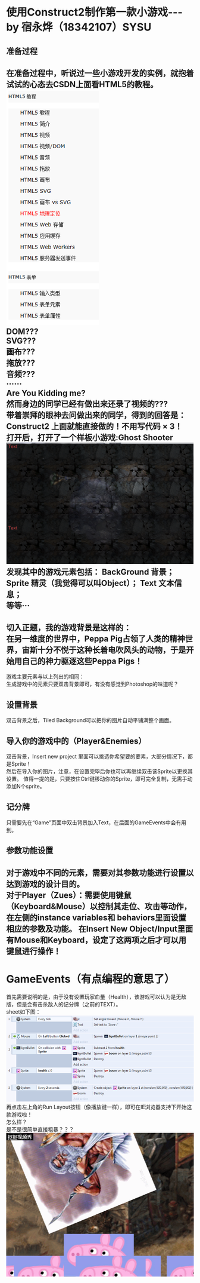 # 使用Construct2制作第一款小游戏---by 宿永烨（18342107）SYSU  
## 准备过程  
在准备过程中，听说过一些小游戏开发的实例，就抱着试试的心态去CSDN上面看HTML5的教程。  
![HTML5](images/HTML5.png)  
DOM???  
SVG???  
画布???  
拖放???  
音频???  
······   
Are You Kidding me?  
然而身边的同学已经有做出来还录了视频的???  
带着崇拜的眼神去问做出来的同学，得到的回答是：Construct2 上面就能直接做的！不用写代码 × 3！  
打开后，打开了一个样板小游戏:Ghost Shooter  
![Shooter](images/ghostshooter.png)  
发现其中的游戏元素包括：
BackGround 背景；  
Sprite 精灵（我觉得可以叫Object）； 
Text 文本信息；  
等等···  
----------------
切入正题，我的游戏背景是这样的：  
在另一维度的世界中，Peppa Pig占领了人类的精神世界，宙斯十分不悦于这种长着电吹风头的动物，于是开始用自己的神力驱逐这些Peppa Pigs！
----------------
游戏主要元素与以上列出的相同：  
生成游戏中的元素只要双击背景即可，有没有感觉到Photoshop的味道呢？  
## 设置背景  
双击背景之后，Tiled Background可以把你的图片自动平铺满整个画面。  
## 导入你的游戏中的（Player&Enemies）
双击背景，Insert new project 里面可以挑选你希望要的要素，大部分情况下，都是Sprite！  
然后在导入你的图片，注意，在设置完毕后你也可以再继续双击该Sprite以更换其设置。
值得一提的是，只要按住Ctrl键移动你的Sprite，即可完全复制，无需手动添加N个sprite。
## 记分牌
只需要先在“Game”页面中双击背景加入Text，在后面的GameEvents中会有用到。   
## 参数功能设置    
对于游戏中不同的元素，需要对其参数功能进行设置以达到游戏的设计目的。  
对于Player（Zues）：需要使用键鼠（Keyboard&Mouse）以控制其走位、攻击等动作，在左侧的instance variables和 behaviors里面设置相应的参数及功能。
在Insert New Object/Input里面有Mouse和Keyboard，设定了这两项之后才可以用键鼠进行操作！  
----------------
# GameEvents（有点编程的意思了）  
首先需要说明的是，由于没有设置玩家血量（Health），该游戏可以认为是无敌版，但是会有击杀敌人的记分牌（之前的TEXT）。  
sheet如下图：  
![GameSheet](images/Gamesheet.png)
再点击左上角的Run Layout按钮（像播放键一样），即可在IE浏览器支持下开始这款游戏啦！   
怎么样？  
是不是很简单直接粗暴？？？  
![过程展示](images/yanshi.gif)












